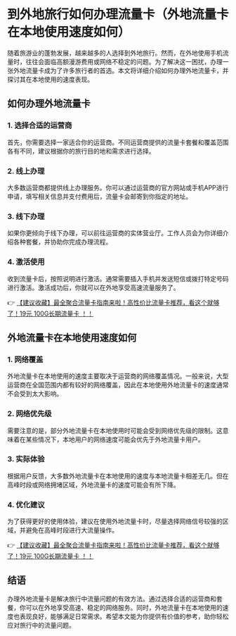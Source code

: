 # 到外地旅行如何办理流量卡（外地流量卡在本地使用速度如何）

随着旅游业的蓬勃发展，越来越多的人选择到外地旅行。然而，在外地使用手机流量时，往往会面临高额漫游费用或网络不稳定的问题。为了解决这一困扰，办理一张外地流量卡成为了许多旅行者的首选。本文将详细介绍如何办理外地流量卡，并探讨其在本地使用的速度表现。

## 如何办理外地流量卡

### 1. 选择合适的运营商
首先，你需要选择一家适合你的运营商。不同运营商提供的流量卡套餐和覆盖范围各有不同，建议根据你的旅行目的地和需求进行选择。

### 2. 线上办理
大多数运营商都提供线上办理服务。你可以通过运营商的官方网站或手机APP进行申请，填写相关信息并支付费用后，流量卡会邮寄到你指定的地址。

### 3. 线下办理
如果你更倾向于线下办理，可以前往运营商的实体营业厅。工作人员会为你详细介绍各种套餐，并协助你完成办理流程。

### 4. 激活使用
收到流量卡后，按照说明进行激活。通常需要插入手机并发送短信或拨打特定号码进行激活。激活成功后，你就可以在外地享受高速流量服务了。

👉 [【建议收藏】最全聚合流量卡指南来啦！高性价比流量卡推荐，看这个就够了！19元 100G长期流量卡 ！！](https://bit.ly/Liuliangka)

## 外地流量卡在本地使用速度如何

### 1. 网络覆盖
外地流量卡在本地使用的速度主要取决于运营商的网络覆盖情况。一般来说，大型运营商在全国范围内都有较好的网络覆盖，因此在本地使用外地流量卡的速度通常不会受到太大影响。

### 2. 网络优先级
需要注意的是，部分外地流量卡在本地使用时可能会受到网络优先级的限制。这意味着在某些情况下，本地用户的网络速度可能会优先于外地流量卡用户。

### 3. 实际体验
根据用户反馈，大多数外地流量卡在本地使用的速度与本地流量卡相差无几。但在高峰时段或网络拥堵区域，外地流量卡的速度可能会有所下降。

### 4. 优化建议
为了获得更好的使用体验，建议在使用外地流量卡时，尽量选择网络信号较强的区域，并避免在高峰时段进行大流量操作。

👉 [【建议收藏】最全聚合流量卡指南来啦！高性价比流量卡推荐，看这个就够了！19元 100G长期流量卡 ！！](https://bit.ly/Liuliangka)

## 结语

办理外地流量卡是解决旅行中流量问题的有效方法。通过选择合适的运营商和套餐，你可以在外地享受高速、稳定的网络服务。同时，外地流量卡在本地使用的速度也表现良好，能够满足日常需求。希望本文能为你提供有价值的参考，助你轻松应对旅行中的流量问题。